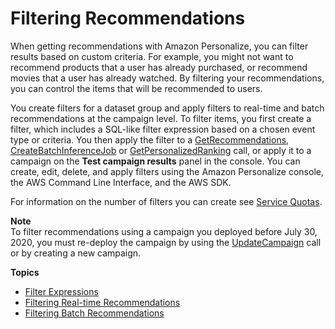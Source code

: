 # Filtering Recommendations<a name="filter"></a>

When getting recommendations with Amazon Personalize, you can filter results based on custom criteria\. For example, you might not want to recommend products that a user has already purchased, or recommend movies that a user has already watched\. By filtering your recommendations, you can control the items that will be recommended to users\.

You create filters for a dataset group and apply filters to real\-time and batch recommendations at the campaign level\. To filter items, you first create a filter, which includes a SQL\-like filter expression based on a chosen event type or criteria\. You then apply the filter to a [GetRecommendations](API_RS_GetRecommendations.md), [CreateBatchInferenceJob](API_CreateBatchInferenceJob.md) or [GetPersonalizedRanking](API_RS_GetPersonalizedRanking.md) call, or apply it to a campaign on the **Test campaign results** panel in the console\. You can create, edit, delete, and apply filters using the Amazon Personalize console, the AWS Command Line Interface, and the AWS SDK\. 

 For information on the number of filters you can create see [Service Quotas](limits.md#limits-table)\. 

**Note**  
To filter recommendations using a campaign you deployed before July 30, 2020, you must re\-deploy the campaign by using the [UpdateCampaign](API_UpdateCampaign.md) call or by creating a new campaign\.

**Topics**
+ [Filter Expressions](filter-expressions.md)
+ [Filtering Real\-time Recommendations](filter-real-time.md)
+ [Filtering Batch Recommendations](filter-batch.md)